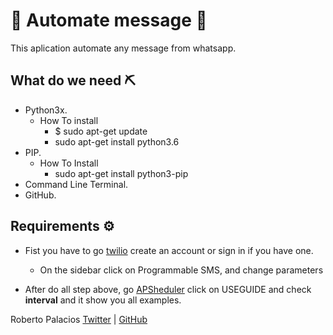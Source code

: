 # :atm: Automate message :atm:
This aplication automate any message from whatsapp.

## What do we need :pick:
- Python3x.
  - How To install
    - $ sudo apt-get update
    - sudo apt-get install python3.6
- PIP.
  - How To Install
    - sudo apt-get install python3-pip
- Command Line Terminal.
- GitHub.

## Requirements :gear:
- Fist you have to go [twilio](http://twilio.com/) create an account or sign in if you have one.
  - On the sidebar click on Programmable SMS, and change parameters
  
- After do all step above, go [APSheduler](https://apscheduler.readthedocs.io/en/stable/) click on USEGUIDE and check **interval** and it show you all examples.

Roberto Palacios [Twitter](https://twitter.com/robpalacios11) | [GitHub](https://github.com/robpalacios1)
